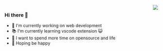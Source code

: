 <img align="right" src="https://github-readme-stats.vercel.app/api?username=wzhkobe2408&show_icons=true&theme=tokyonight" />

### Hi there 👋

- 🔭 I'm currently working on web development
- 📚 I'm currently learning vscode extension 😺
- 🎲 I want to spend more time on opensource and life
- 🌟 Hoping be happy
